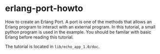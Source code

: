 erlang-port-howto
=================

How to create an Erlang Port. A port is one of the methods that allows
an Erlang program to interact with an external program. In this
tutorial, a small python program is used in the example. You should be
familar with basic Erlang before reading this tutorial.

The tutorial is located in `lib/echo_app_1.0/doc`.

